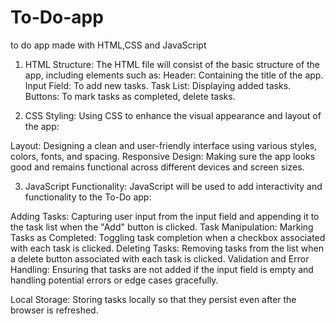 # To-Do-app
to do app made with HTML,CSS  and JavaScript
1. HTML
Structure: The HTML file will consist of the basic structure of the app, including elements such as:
Header: Containing the title of the app.
Input Field: To add new tasks.
Task List: Displaying added tasks.
Buttons: To mark tasks as completed, delete tasks.

2. CSS
Styling: Using CSS to enhance the visual appearance and layout of the app:

Layout: Designing a clean and user-friendly interface using various styles, colors, fonts, and spacing.
Responsive Design: Making sure the app looks good and remains functional across different devices and screen sizes.

3. JavaScript 
Functionality: JavaScript will be used to add interactivity and functionality to the To-Do app:

Adding Tasks: Capturing user input from the input field and appending it to the task list when the "Add" button is clicked.
Task Manipulation:
Marking Tasks as Completed: Toggling task completion when a checkbox associated with each task is clicked.
Deleting Tasks: Removing tasks from the list when a delete button associated with each task is clicked.
Validation and Error Handling: Ensuring that tasks are not added if the input field is empty and handling potential errors or edge cases gracefully.

Local Storage: Storing tasks locally so that they persist even after the browser is refreshed.

